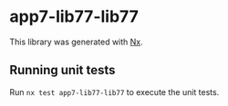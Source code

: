 # app7-lib77-lib77

This library was generated with [Nx](https://nx.dev).

## Running unit tests

Run `nx test app7-lib77-lib77` to execute the unit tests.
